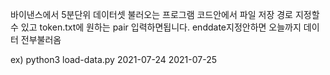 바이낸스에서 5분단위 데이터셋 불러오는 프로그램
코드안에서 파일 저장 경로 지정할 수 있고 token.txt에 원하는 pair 입력하면됩니다.
enddate지정안하면 오늘까지 데이터 전부불러옴


ex) python3 load-data.py 2021-07-24 2021-07-25